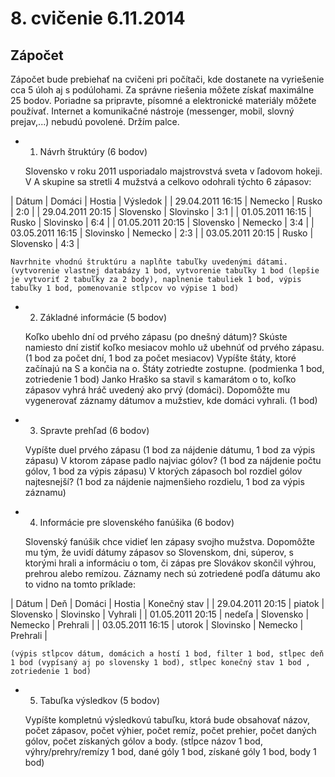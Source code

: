 # 8. cvičenie 6.11.2014

## Zápočet
Zápočet bude prebiehať na cvičeni pri počítači, kde dostanete na vyriešenie cca 5 úloh aj s podúlohami. Za správne riešenia môžete získať maximálne 25 bodov.
Poriadne sa pripravte, písomné a elektronické materiály môžete používať. Internet a komunikačné nástroje (messenger, mobil, slovný prejav,...) nebudú povolené. Držím palce.

* 1. Návrh štruktúry (6 bodov)

    Slovensko v roku 2011 usporiadalo majstrovstvá sveta v ľadovom hokeji. V A skupine sa stretli 4 mužstvá a celkovo odohrali týchto 6 zápasov:

| Dátum             | Domáci 	    | Hostia 	    | Výsledok   |
| 29.04.2011 16:15 	| Nemecko 	    | Rusko 	    | 2:0        |
| 29.04.2011 20:15 	| Slovensko 	| Slovinsko 	| 3:1        |
| 01.05.2011 16:15 	| Rusko 	    | Slovinsko 	| 6:4        |
| 01.05.2011 20:15 	| Slovensko 	| Nemecko 	    | 3:4        |
| 03.05.2011 16:15 	| Slovinsko 	| Nemecko 	    | 2:3        |
| 03.05.2011 20:15 	| Rusko 	    | Slovensko 	| 4:3        |

    Navrhnite vhodnú štruktúru a naplňte tabuľky uvedenými dátami.
    (vytvorenie vlastnej databázy 1 bod, vytvorenie tabuľky 1 bod (lepšie je vytvoriť 2 tabuľky za 2 body), naplnenie tabuliek 1 bod, výpis tabuľky 1 bod, pomenovanie stĺpcov vo výpise 1 bod)

* 2. Základné informácie (5 bodov)

    Koľko ubehlo dní od prvého zápasu (po dnešný dátum)? Skúste namiesto dní zistiť koľko mesiacov mohlo už ubehnúť od prvého zápasu. (1 bod za počet dní, 1 bod za počet mesiacov)
    Vypíšte štáty, ktoré začínajú na S a končia na o. Štáty zotriedte zostupne. (podmienka 1 bod, zotriedenie 1 bod)
    Janko Hraško sa stavil s kamarátom o to, koľko zápasov vyhrá hráč uvedený ako prvý (domáci). Dopomôžte mu vygenerovať záznamy dátumov a mužstiev, kde domáci vyhrali. (1 bod)


* 3. Spravte prehľad (6 bodov)

    Vypíšte duel prvého zápasu (1 bod za nájdenie dátumu, 1 bod za výpis zápasu)
    V ktorom zápase padlo najviac gólov? (1 bod za nájdenie počtu gólov, 1 bod za výpis zápasu)
    V ktorých zápasoch bol rozdiel gólov najtesnejší? (1 bod za nájdenie najmenšieho rozdielu, 1 bod za výpis záznamu)

* 4. Informácie pre slovenského fanúšika (6 bodov)

    Slovenský fanúšik chce vidieť len zápasy svojho mužstva. Dopomôžte mu tým, že uvidí dátumy zápasov so Slovenskom, dni, súperov, s ktorými hrali a informáciu o tom, či zápas pre Slovákov skončil výhrou, prehrou alebo remízou. Záznamy nech sú zotriedené podľa dátumu ako to vidno na tomto príklade:
    
| Dátum 	        | Deň 	    | Domáci 	    | Hostia 	| Konečný stav  |
| 29.04.2011 20:15 	| piatok 	| Slovensko 	| Slovinsko | Vyhrali       |
| 01.05.2011 20:15 	| nedeľa 	| Slovensko 	| Nemecko 	| Prehrali      |
| 03.05.2011 16:15 	| utorok 	| Slovinsko 	| Nemecko 	| Prehrali      |

    (výpis stĺpcov dátum, domácich a hostí 1 bod, filter 1 bod, stĺpec deň 1 bod (vypísaný aj po slovensky 1 bod), stĺpec konečný stav 1 bod , zotriedenie 1 bod)

* 5. Tabuľka výsledkov (5 bodov)

    Vypíšte kompletnú výsledkovú tabuľku, ktorá bude obsahovať názov, počet zápasov, počet výhier, počet remíz, počet prehier, počet daných gólov, počet získaných gólov a body.
    (stĺpce názov 1 bod, výhry/prehry/remízy 1 bod, dané góly 1 bod, získané góly 1 bod, body 1 bod)